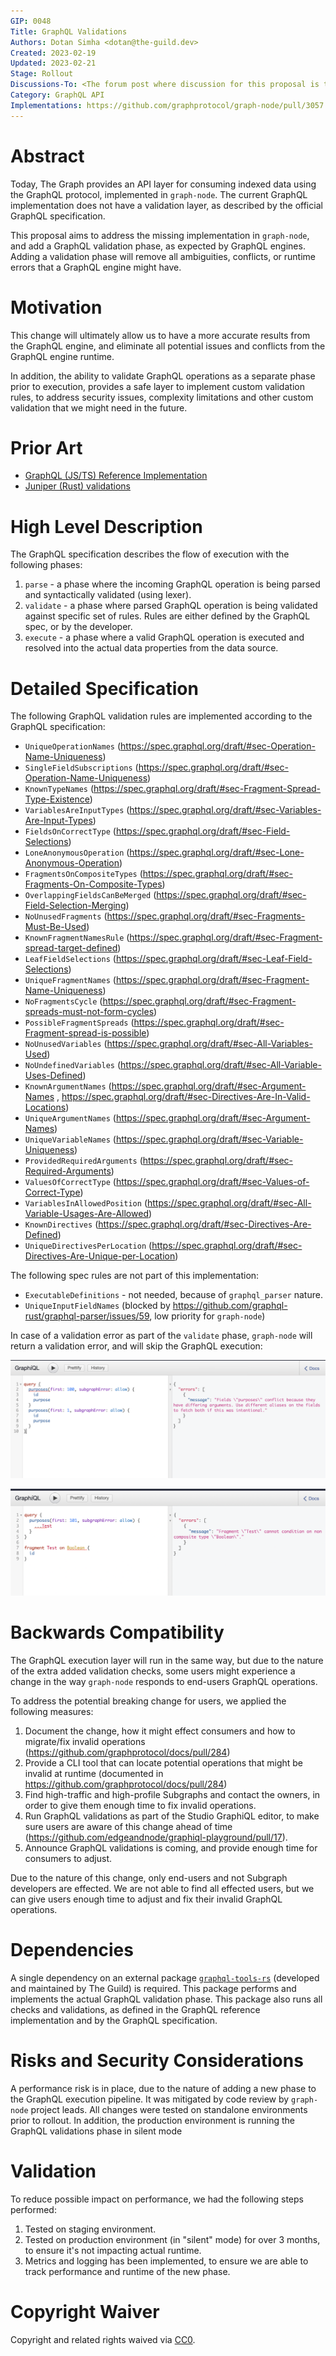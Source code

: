 ```yaml
---
GIP: 0048
Title: GraphQL Validations
Authors: Dotan Simha <dotan@the-guild.dev>
Created: 2023-02-19
Updated: 2023-02-21
Stage: Rollout
Discussions-To: <The forum post where discussion for this proposal is taking place.>
Category: GraphQL API
Implementations: https://github.com/graphprotocol/graph-node/pull/3057
---
```


# Abstract

Today, The Graph provides an API layer for consuming indexed data using the GraphQL protocol, implemented in `graph-node`.
The current GraphQL implementation does not have a validation layer, as described by the official GraphQL specification.

This proposal aims to address the missing implementation in `graph-node`, and add a GraphQL validation phase, as expected by GraphQL engines. Adding a validation phase will remove all ambiguities, conflicts, or runtime errors that a GraphQL engine might have.

# Motivation

This change will ultimately allow us to have a more accurate results from the GraphQL engine, and eliminate all potential issues and conflicts from the GraphQL engine runtime.

In addition, the ability to validate GraphQL operations as a separate phase prior to execution, provides a safe layer to implement custom validation rules, to address security issues, complexity limitations and other custom validation that we might need in the future.

# Prior Art

- [GraphQL (JS/TS) Reference Implementation](https://github.com/graphql/graphql-js/tree/main/src/validation/rules)
- [Juniper (Rust) validations](https://github.com/graphql-rust/juniper/tree/master/juniper/src/validation/rules)

# High Level Description

The GraphQL specification describes the flow of execution with the following phases:

1. `parse` - a phase where the incoming GraphQL operation is being parsed and syntactically validated (using lexer).
2. `validate` - a phase where parsed GraphQL operation is being validated against specific set of rules. Rules are either defined by the GraphQL spec, or by the developer.
3. `execute` - a phase where a valid GraphQL operation is executed and resolved into the actual data properties from the data source.

# Detailed Specification

The following GraphQL validation rules are implemented according to the GraphQL specification:

- `UniqueOperationNames` (https://spec.graphql.org/draft/#sec-Operation-Name-Uniqueness)
- `SingleFieldSubscriptions` (https://spec.graphql.org/draft/#sec-Operation-Name-Uniqueness)
- `KnownTypeNames` (https://spec.graphql.org/draft/#sec-Fragment-Spread-Type-Existence)
- `VariablesAreInputTypes` (https://spec.graphql.org/draft/#sec-Variables-Are-Input-Types)
- `FieldsOnCorrectType` (https://spec.graphql.org/draft/#sec-Field-Selections)
- `LoneAnonymousOperation` (https://spec.graphql.org/draft/#sec-Lone-Anonymous-Operation)
- `FragmentsOnCompositeTypes` (https://spec.graphql.org/draft/#sec-Fragments-On-Composite-Types)
- `OverlappingFieldsCanBeMerged` (https://spec.graphql.org/draft/#sec-Field-Selection-Merging)
- `NoUnusedFragments` (https://spec.graphql.org/draft/#sec-Fragments-Must-Be-Used)
- `KnownFragmentNamesRule` (https://spec.graphql.org/draft/#sec-Fragment-spread-target-defined)
- `LeafFieldSelections` (https://spec.graphql.org/draft/#sec-Leaf-Field-Selections)
- `UniqueFragmentNames` (https://spec.graphql.org/draft/#sec-Fragment-Name-Uniqueness)
- `NoFragmentsCycle` (https://spec.graphql.org/draft/#sec-Fragment-spreads-must-not-form-cycles)
- `PossibleFragmentSpreads` (https://spec.graphql.org/draft/#sec-Fragment-spread-is-possible)
- `NoUnusedVariables` (https://spec.graphql.org/draft/#sec-All-Variables-Used)
- `NoUndefinedVariables` (https://spec.graphql.org/draft/#sec-All-Variable-Uses-Defined)
- `KnownArgumentNames` (https://spec.graphql.org/draft/#sec-Argument-Names , https://spec.graphql.org/draft/#sec-Directives-Are-In-Valid-Locations)
- `UniqueArgumentNames` (https://spec.graphql.org/draft/#sec-Argument-Names)
- `UniqueVariableNames` (https://spec.graphql.org/draft/#sec-Variable-Uniqueness)
- `ProvidedRequiredArguments` (https://spec.graphql.org/draft/#sec-Required-Arguments)
- `ValuesOfCorrectType` (https://spec.graphql.org/draft/#sec-Values-of-Correct-Type)
- `VariablesInAllowedPosition` (https://spec.graphql.org/draft/#sec-All-Variable-Usages-Are-Allowed)
- `KnownDirectives` (https://spec.graphql.org/draft/#sec-Directives-Are-Defined)
- `UniqueDirectivesPerLocation` (https://spec.graphql.org/draft/#sec-Directives-Are-Unique-per-Location)

The following spec rules are not part of this implementation:

- `ExecutableDefinitions` - not needed, because of `graphql_parser` nature.
- `UniqueInputFieldNames` (blocked by https://github.com/graphql-rust/graphql-parser/issues/59, low priority for `graph-node`)

In case of a validation error as part of the `validate` phase, `graph-node` will return a validation error, and will skip the GraphQL execution:

![GraphQL Validation Error](../assets/gip-0048/graphql-validations-1.png)

![GraphQL Validation Error](../assets/gip-0048/graphql-validations-2.png)

# Backwards Compatibility

The GraphQL execution layer will run in the same way, but due to the nature of the extra added validation checks, some users might experience a change in the way `graph-node` responds to end-users GraphQL operations.

To address the potential breaking change for users, we applied the following measures:

1. Document the change, how it might effect consumers and how to migrate/fix invalid operations (https://github.com/graphprotocol/docs/pull/284)
2. Provide a CLI tool that can locate potential operations that might be invalid at runtime (documented in https://github.com/graphprotocol/docs/pull/284)
3. Find high-traffic and high-profile Subgraphs and contact the owners, in order to give them enough time to fix invalid operations.
4. Run GraphQL validations as part of the Studio GraphiQL editor, to make sure users are aware of this change ahead of time (https://github.com/edgeandnode/graphiql-playground/pull/17).
5. Announce GraphQL validations is coming, and provide enough time for consumers to adjust.

Due to the nature of this change, only end-users and not Subgraph developers are effected. We are not able to find all effected users, but we can give users enough time to adjust and fix their invalid GraphQL operations.

# Dependencies

A single dependency on an external package [`graphql-tools-rs`](https://github.com/dotansimha/graphql-tools-rs) (developed and maintained by The Guild) is required. This package performs and implements the actual GraphQL validation phase. This package also runs all checks and validations, as defined in the GraphQL reference implementation and by the GraphQL specification.

# Risks and Security Considerations

A performance risk is in place, due to the nature of adding a new phase to the GraphQL execution pipeline. It was mitigated by code review by `graph-node` project leads. All changes were tested on standalone environments prior to rollout. In addition, the production environment is running the GraphQL validations phase in silent mode

# Validation

To reduce possible impact on performance, we had the following steps performed:

1. Tested on staging environment.
2. Tested on production environment (in "silent" mode) for over 3 months, to ensure it's not impacting actual runtime.
3. Metrics and logging has been implemented, to ensure we are able to track performance and runtime of the new phase.

# Copyright Waiver

Copyright and related rights waived via [CC0](https://creativecommons.org/publicdomain/zero/1.0/).
